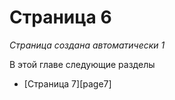 # Страница 6

*Страница создана автоматически 1*



В этой главе следующие разделы

* [Страница 7][page7]
